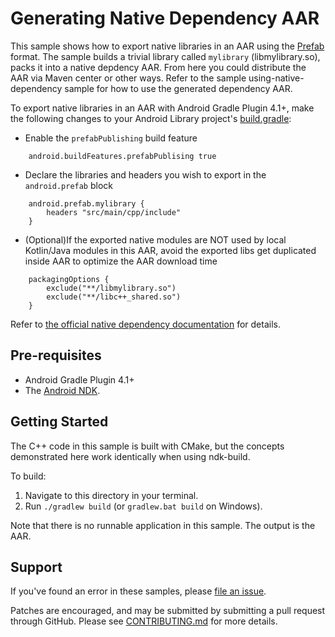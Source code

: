 # Generating Native Dependency AAR

This sample shows how to export native libraries in an AAR
using the [Prefab] format. The sample builds a trivial library called `mylibrary` (libmylibrary.so),
packs it into a native depdency AAR. From here you could distribute the AAR via Maven center or other ways.
Refer to the sample using-native-dependency sample for how to use the generated dependency AAR.

To export native libraries in an AAR with Android Gradle Plugin 4.1+, make the
following changes to your Android Library project's [build.gradle]:

* Enable the `prefabPublishing` build feature
```
    android.buildFeatures.prefabPublising true
```

* Declare the libraries and headers you wish to export in the `android.prefab`
  block
```
    android.prefab.mylibrary {
        headers "src/main/cpp/include"
    }
```
[Prefab]:https://google.github.io/prefab/
[build.gradle]:https://github.com/android/ndk-samples/blob/master/prefab/prefab-publishing/mylibrary/build.gradle#L64

* (Optional)If the exported native modules are NOT used by local Kotlin/Java modules in this AAR,
  avoid the exported libs get duplicated inside AAR to optimize the AAR download time 
```
    packagingOptions {
        exclude("**/libmylibrary.so")
        exclude("**/libc++_shared.so")
    }
```
Refer to [the official native dependency documentation](https://developer.android.com/studio/build/native-dependencies?buildsystem=cmake&agpversion=4.1) for details.
 
## Pre-requisites

* Android Gradle Plugin 4.1+
* The [Android NDK](https://developer.android.com/ndk/).

## Getting Started

The C++ code in this sample is built with CMake, but the concepts demonstrated
here work identically when using ndk-build.

To build:

1. Navigate to this directory in your terminal.
2. Run `./gradlew build` (or `gradlew.bat build` on Windows).

Note that there is no runnable application in this sample. The output is the
AAR.

## Support

If you've found an error in these samples, please [file an
issue](https://github.com/android/ndk-samples/issues/new).

Patches are encouraged, and may be submitted by submitting a pull request
through GitHub. Please see [CONTRIBUTING.md](../../CONTRIBUTING.md) for more
details.
